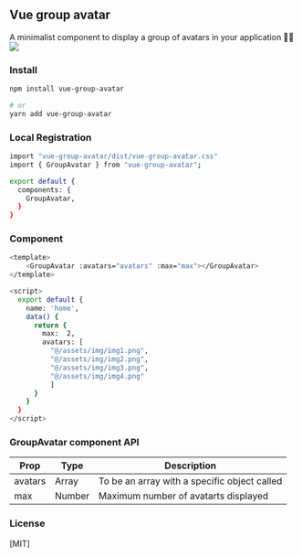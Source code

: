 ## Vue group avatar

A minimalist component to display a group of avatars in your application 👀🎉
![](https://firebasestorage.googleapis.com/v0/b/social-network-f764f.appspot.com/o/localhost_8080_npm%20copia.png?alt=media&token=2d1dad63-ae19-4d41-8838-9c8662a83023)

### Install
``` bash
npm install vue-group-avatar

# or
yarn add vue-group-avatar
```

### Local Registration

``` bash
import "vue-group-avatar/dist/vue-group-avatar.css"
import { GroupAvatar } from "vue-group-avatar";

export default {
  components: {
    GroupAvatar,
  }
}
```

### Component

``` bash
<template>
    <GroupAvatar :avatars="avatars" :max="max"></GroupAvatar>
</template>

<script>
  export default {
    name: 'home',
    data() {
      return {
        max:  2,
        avatars: [
          "@/assets/img/img1.png", 
          "@/assets/img/img2.png", 
          "@/assets/img/img3.png", 
          "@/assets/img/img4.png"
          ]
      }
    }
  }
</script>
```

### GroupAvatar component API
| Prop | Type | Description |
| --- | --- | --- |
| avatars | Array | To be an array with a specific object called |
| max | Number | Maximum number of avatarts displayed |

### License

[MIT]
